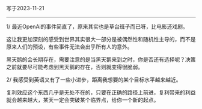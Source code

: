 写于2023-11-21

-----

1/  最近OpenAi的事件简直了，原来其实也是草台班子而已呀，比电影还戏剧。

这让我更加深刻的感受到世界其实很大一部分是被偶然性和随机性主导的，而不是原来人们的预设，有些事件无法会出乎所有人的意外。

黑天鹅的会长期存在，需要注意的是当黑天鹅来到之时，你是否还有选择呢？决策之前就要尽可能考虑到黑天鹅的存在，否则就变得很脆弱。

2/ 我感受到英语又有了一些小进步，距离我想要的某个目标水平越来越近。

复利效应这个东西几乎是无处不在的，只要在正确的路径上前进，复利带来的利益就会越来越大，某天一定会突破某个临界点，给你一个新的起点。
